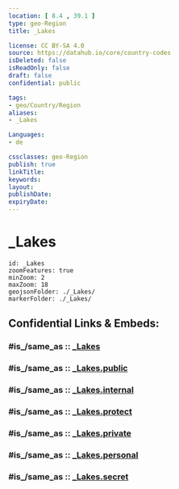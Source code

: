 ```yaml
---
location: [ 8.4 , 39.1 ] 
type: geo-Region
title: _Lakes

license: CC BY-SA 4.0
source: https://datahub.io/core/country-codes
isDeleted: false
isReadOnly: false
draft: false
confidential: public

tags:
- geo/Country/Region
aliases:
- _Lakes

Languages:
- de

cssclasses: geo-Region
publish: true
linkTitle: 
keywords: 
layout: 
publishDate: 
expiryDate: 
---
```


# _Lakes

```leaflet
id: _Lakes
zoomFeatures: true 
minZoom: 2 
maxZoom: 18
geojsonFolder: ./_Lakes/
markerFolder: ./_Lakes/
```


## Confidential Links & Embeds: 

### #is_/same_as :: [_Lakes](/_Standards/Earth/Continent/Africa/Africa~East/Ethiopia/Regions~Ethiopia/Oromiya/_Lakes.md) 

### #is_/same_as :: [_Lakes.public](/_public/Earth/Continent/Africa/Africa~East/Ethiopia/Regions~Ethiopia/Oromiya/_Lakes.public.md) 

### #is_/same_as :: [_Lakes.internal](/_internal/Earth/Continent/Africa/Africa~East/Ethiopia/Regions~Ethiopia/Oromiya/_Lakes.internal.md) 

### #is_/same_as :: [_Lakes.protect](/_protect/Earth/Continent/Africa/Africa~East/Ethiopia/Regions~Ethiopia/Oromiya/_Lakes.protect.md) 

### #is_/same_as :: [_Lakes.private](/_private/Earth/Continent/Africa/Africa~East/Ethiopia/Regions~Ethiopia/Oromiya/_Lakes.private.md) 

### #is_/same_as :: [_Lakes.personal](/_personal/Earth/Continent/Africa/Africa~East/Ethiopia/Regions~Ethiopia/Oromiya/_Lakes.personal.md) 

### #is_/same_as :: [_Lakes.secret](/_secret/Earth/Continent/Africa/Africa~East/Ethiopia/Regions~Ethiopia/Oromiya/_Lakes.secret.md)

